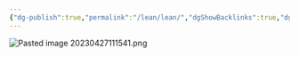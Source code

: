 ```yaml
---
{"dg-publish":true,"permalink":"/lean/lean/","dgShowBacklinks":true,"dgShowToc":true}
---
```





![Pasted image 20230427111541.png](/img/user/assets/attachments/Pasted%20image%2020230427111541.png)




